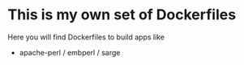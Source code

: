 This is my own set of Dockerfiles
===========

Here you will find Dockerfiles to build apps like

* apache-perl / embperl / sarge
